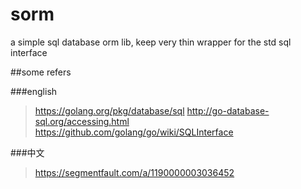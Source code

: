 # sorm
a simple sql database orm lib, keep very thin wrapper for the std sql interface

##some refers

###english
>https://golang.org/pkg/database/sql
>http://go-database-sql.org/accessing.html
>https://github.com/golang/go/wiki/SQLInterface

###中文
>https://segmentfault.com/a/1190000003036452

